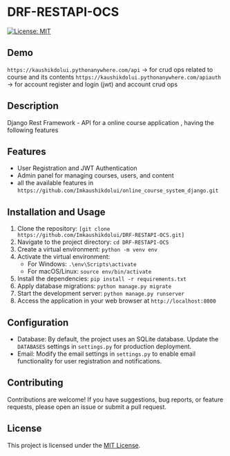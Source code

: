 # DRF-RESTAPI-OCS

[![License: MIT](https://img.shields.io/badge/License-MIT-yellow.svg)](https://opensource.org/licenses/MIT)

## Demo
`https://kaushikdolui.pythonanywhere.com/api`       -> for crud ops related to course and its contents
`https://kaushikdolui.pythonanywhere.com/apiauth`   -> for account register and login (jwt) and account crud ops

## Description
Django Rest Framework - API for a online course application , having the following features

## Features
- User Registration and JWT Authentication
- Admin panel for managing courses, users, and content
- all the available features in `https://github.com/Imkaushikdolui/online_course_system_django.git`

## Installation and Usage
1. Clone the repository: `[git clone https://github.com/Imkaushikdolui/DRF-RESTAPI-OCS.git]`
2. Navigate to the project directory: `cd DRF-RESTAPI-OCS`
3. Create a virtual environment: `python -m venv env`
4. Activate the virtual environment:
   - For Windows: `.\env\Scripts\activate`
   - For macOS/Linux: `source env/bin/activate`
5. Install the dependencies: `pip install -r requirements.txt`
6. Apply database migrations: `python manage.py migrate`
7. Start the development server: `python manage.py runserver`
8. Access the application in your web browser at `http://localhost:8000`

## Configuration
- Database: By default, the project uses an SQLite database. Update the `DATABASES` settings in `settings.py` for production deployment.
- Email: Modify the email settings in `settings.py` to enable email functionality for user registration and notifications.

## Contributing
Contributions are welcome! If you have suggestions, bug reports, or feature requests, please open an issue or submit a pull request.

## License
This project is licensed under the [MIT License](LICENSE).
